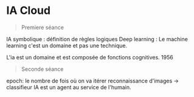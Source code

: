 # IA Cloud

> Premiere séance

IA symbolique : définition de règles logiques
Deep learning : 
Le machine learning c'est un domaine et pas une technique.

L'ia est un domaine et est composée de fonctions cognitives.
1956

> Seconde séance

epoch: le nombre de fois où on va itérer
reconnaissance d'images -> classifieur
IA est un agent au service de l'humain.